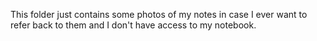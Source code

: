 This folder just contains some photos of my notes in case I ever want to refer back to them and I don't have access to my notebook.